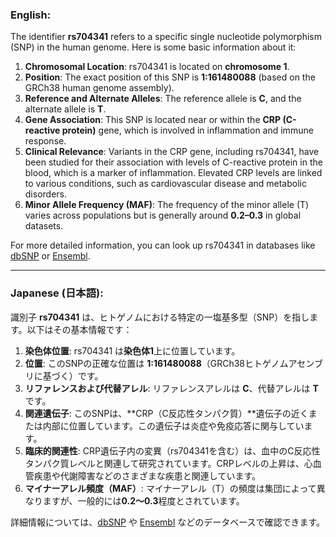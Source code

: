 ### English:
The identifier **rs704341** refers to a specific single nucleotide polymorphism (SNP) in the human genome. Here is some basic information about it:

1. **Chromosomal Location**: rs704341 is located on **chromosome 1**.
2. **Position**: The exact position of this SNP is **1:161480088** (based on the GRCh38 human genome assembly).
3. **Reference and Alternate Alleles**: The reference allele is **C**, and the alternate allele is **T**.
4. **Gene Association**: This SNP is located near or within the **CRP (C-reactive protein)** gene, which is involved in inflammation and immune response.
5. **Clinical Relevance**: Variants in the CRP gene, including rs704341, have been studied for their association with levels of C-reactive protein in the blood, which is a marker of inflammation. Elevated CRP levels are linked to various conditions, such as cardiovascular disease and metabolic disorders.
6. **Minor Allele Frequency (MAF)**: The frequency of the minor allele (T) varies across populations but is generally around **0.2–0.3** in global datasets.

For more detailed information, you can look up rs704341 in databases like [dbSNP](https://www.ncbi.nlm.nih.gov/snp/rs704341) or [Ensembl](https://www.ensembl.org/).

---

### Japanese (日本語):
識別子 **rs704341** は、ヒトゲノムにおける特定の一塩基多型（SNP）を指します。以下はその基本情報です：

1. **染色体位置**: rs704341 は**染色体1**上に位置しています。
2. **位置**: このSNPの正確な位置は **1:161480088**（GRCh38ヒトゲノムアセンブリに基づく）です。
3. **リファレンスおよび代替アレル**: リファレンスアレルは **C**、代替アレルは **T** です。
4. **関連遺伝子**: このSNPは、**CRP（C反応性タンパク質）**遺伝子の近くまたは内部に位置しています。この遺伝子は炎症や免疫応答に関与しています。
5. **臨床的関連性**: CRP遺伝子内の変異（rs704341を含む）は、血中のC反応性タンパク質レベルと関連して研究されています。CRPレベルの上昇は、心血管疾患や代謝障害などのさまざまな疾患と関連しています。
6. **マイナーアレル頻度（MAF）**: マイナーアレル（T）の頻度は集団によって異なりますが、一般的には**0.2～0.3**程度とされています。

詳細情報については、[dbSNP](https://www.ncbi.nlm.nih.gov/snp/rs704341) や [Ensembl](https://www.ensembl.org/) などのデータベースで確認できます。